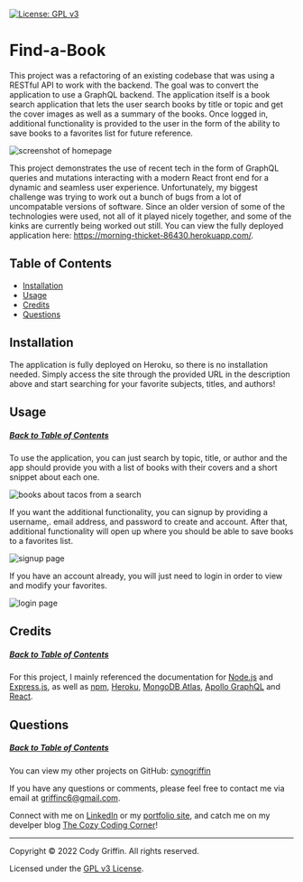 [![License: GPL v3](https://img.shields.io/badge/License-GPLv3-blue.svg)](https://www.gnu.org/licenses/gpl-3.0)

# Find-a-Book

This project was a refactoring of an existing codebase that was using a RESTful API to work with the backend. The goal was to convert the application to use a GraphQL backend. The application itself is a book search application that lets the user search books by title or topic and get the cover images as well as a summary of the books. Once logged in, additional functionality is provided to the user in the form of the ability to save books to a favorites list for future reference.

![screenshot of homepage](link)

This project demonstrates the use of recent tech in the form of GraphQL queries and mutations interacting with a modern React front end for a dynamic and seamless user experience. Unfortunately, my biggest challenge was trying to work out a bunch of bugs from a lot of uncompatable versions of software. Since an older version of some of the technologies were used, not all of it played nicely together, and some of the kinks are currently being worked out still. You can view the fully deployed application here: https://morning-thicket-86430.herokuapp.com/.

## Table of Contents

* [Installation](#installation)
* [Usage](#usage)
* [Credits](#credits)
* [Questions](#questions)

## Installation

The application is fully deployed on Heroku, so there is no installation needed. Simply access the site through the provided URL in the description above and start searching for your favorite subjects, titles, and authors!

## Usage
##### [Back to Table of Contents](#table-of-contents)

To use the application, you can just search by topic, title, or author and the app should provide you with a list of books with their covers and a short snippet about each one.

![books about tacos from a search](link)

If you want the additional functionality, you can signup by providing a username,. email address, and password to create and account. After that, additional functionality will open up where you should be able to save books to a favorites list.

![signup page](link)

If you have an account already, you will just need to login in order to view and modify your favorites.

![login page](link)

## Credits
##### [Back to Table of Contents](#table-of-contents)

For this project, I mainly referenced the documentation for [Node.js](https://nodejs.org/api/) and [Express.js](https://www.npmjs.com/package/express), as well as [npm](https://docs.npmjs.com/downloading-and-installing-node-js-and-npm), [Heroku](https://devcenter.heroku.com/articles/deploying-nodejs), [MongoDB Atlas](https://www.mongodb.com/docs/atlas/getting-started/?_ga=2.14527991.1982748626.1649572972-932825170.1648508358), [Apollo GraphQL](https://www.apollographql.com/docs/) and [React](https://reactjs.org/docs/getting-started.html).

## Questions
##### [Back to Table of Contents](#table-of-contents)

You can view my other projects on GitHub: [cynogriffin](https://github.com/cynogriffin)

If you have any questions or comments, please feel free to contact me via email at griffinc6@gmail.com.

Connect with me on [LinkedIn](https://www.linkedin.com/in/cody-griffin-0a74b1222/) or my [portfolio site](https://cynogriffin.github.io/cody-griffin-reactport/), and catch me on my develper blog [The Cozy Coding Corner](https://cynogriffin.hashnode.dev/)!

---
Copyright &copy; 2022 Cody Griffin. All rights reserved.

Licensed under the [GPL v3 License](https://www.gnu.org/licenses/gpl-3.0).  